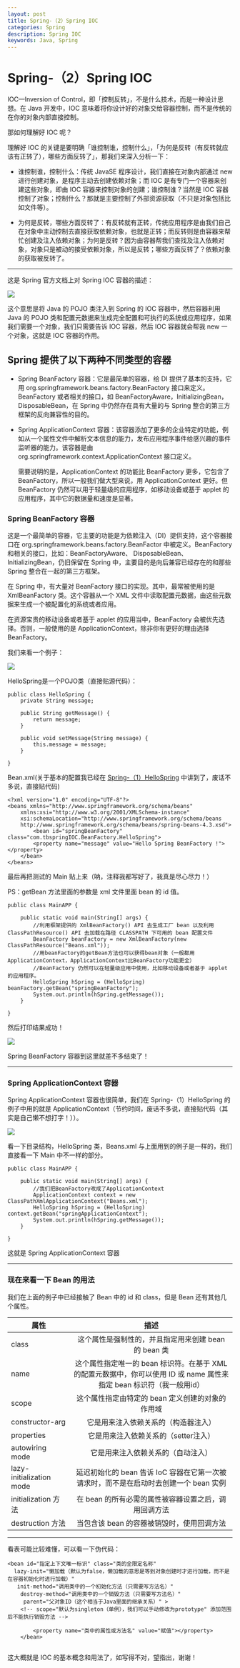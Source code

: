```yaml
---
layout: post
title: Spring-（2）Spring IOC
categories: Spring
description: Spring IOC
keywords: Java, Spring
---
```


# Spring-（2）Spring IOC

IOC—Inversion of Control，即「控制反转」，不是什么技术，而是一种设计思想。在 Java 开发中，IOC 意味着将你设计好的对象交给容器控制，而不是传统的在你的对象内部直接控制。

那如何理解好 IOC 呢？

理解好 IOC 的关键是要明确「谁控制谁，控制什么」，「为何是反转（有反转就应该有正转了），哪些方面反转了」，那我们来深入分析一下：

- 谁控制谁，控制什么：传统 JavaSE 程序设计，我们直接在对象内部通过 new 进行创建对象，是程序主动去创建依赖对象；而 IOC 是有专门一个容器来创建这些对象，即由 IOC 容器来控制对象的创建；谁控制谁？当然是 IOC 容器控制了对象；控制什么？那就是主要控制了外部资源获取（不只是对象包括比如文件等）。

- 为何是反转，哪些方面反转了：有反转就有正转，传统应用程序是由我们自己在对象中主动控制去直接获取依赖对象，也就是正转；而反转则是由容器来帮忙创建及注入依赖对象；为何是反转？因为由容器帮我们查找及注入依赖对象，对象只是被动的接受依赖对象，所以是反转；哪些方面反转了？依赖对象的获取被反转了。

----------------------------
这是 Spring 官方文档上对 Spring IOC 容器的描述：

![](/images/posts/java/Spring-2-IOC.png)

这个意思是将 Java 的 POJO 类注入到 Spring 的 IOC 容器中，然后容器利用 Java 的 POJO 类和配置元数据来生成完全配置和可执行的系统或应用程序，如果我们需要一个对象，我们只需要告诉 IOC 容器，然后 IOC 容器就会帮我 new 一个对象，这就是 IOC 容器的作用。

## Spring 提供了以下两种不同类型的容器

- Spring BeanFactory 容器：它是最简单的容器，给 DI 提供了基本的支持，它用 org.springframework.beans.factory.BeanFactory 接口来定义。BeanFactory 或者相关的接口，如 BeanFactoryAware，InitializingBean，DisposableBean，在 Spring 中仍然存在具有大量的与 Spring 整合的第三方框架的反向兼容性的目的。

- Spring ApplicationContext 容器：该容器添加了更多的企业特定的功能，例如从一个属性文件中解析文本信息的能力，发布应用程序事件给感兴趣的事件监听器的能力。该容器是由 org.springframework.context.ApplicationContext 接口定义。

	需要说明的是，ApplicationContext 的功能比 BeanFactory 更多，它包含了 BeanFactory，所以一般我们做大型来说，用 ApplicationContext 更好。但 BeanFactory 仍然可以用于轻量级的应用程序，如移动设备或基于 applet 的应用程序，其中它的数据量和速度是显著。

### Spring BeanFactory 容器

这是一个最简单的容器，它主要的功能是为依赖注入（DI）提供支持，这个容器接口在 org.springframework.beans.factory.BeanFactor 中被定义。BeanFactory 和相关的接口，比如：BeanFactoryAware、 DisposableBean、InitializingBean，仍旧保留在 Spring 中，主要目的是向后兼容已经存在的和那些 Spring 整合在一起的第三方框架。

在 Spring 中，有大量对 BeanFactory 接口的实现。其中，最常被使用的是 XmlBeanFactory 类。这个容器从一个 XML 文件中读取配置元数据，由这些元数据来生成一个被配置化的系统或者应用。

在资源宝贵的移动设备或者基于 applet 的应用当中，BeanFactory 会被优先选择。否则，一般使用的是 ApplicationContext，除非你有更好的理由选择 BeanFactory。

我们来看一个例子：

![](/images/posts/java/Spring-2-DemoCatalog1.png)

HelloSpring是一个POJO类（直接贴源代码）：

```
public class HelloSpring {
	private String message;

	public String getMessage() {
		return message;
	}

	public void setMessage(String message) {
		this.message = message;
	}
	
}
```

Bean.xml(关于基本的配置我已经在 [Spring-（1）HelloSpring](/2017/07/21/Spring1-HelloSpring) 中讲到了，废话不多说，直接贴代码)

```
<?xml version="1.0" encoding="UTF-8"?>
<beans xmlns="http://www.springframework.org/schema/beans"
    xmlns:xsi="http://www.w3.org/2001/XMLSchema-instance"
    xsi:schemaLocation="http://www.springframework.org/schema/beans
	http://www.springframework.org/schema/beans/spring-beans-4.3.xsd">
		<bean id="springBeanFactory" class="com.tbspringIOC.BeanFactory.HelloSpring">
		<property name="message" value="Hello Spring BeanFactory !"></property>
	</bean>
</beans>
```

最后再把测试的 Main 贴上来（呐，注释我都写好了，我真是尽心尽力！）

PS：getBean 方法里面的参数是 xml 文件里面 bean 的 id 值。

```
public class MainAPP {

	public static void main(String[] args) {
		//利用框架提供的 XmlBeanFactory() API 去生成工厂 bean 以及利用 ClassPathResource() API 去加载在路径 CLASSPATH 下可用的 bean 配置文件
		BeanFactory beanFactory = new XmlBeanFactory(new ClassPathResource("Beans.xml"));
		//用beanFactory的getBean方法也可以获得bean对象（一般都用ApplicationContext，ApplicationContext比BeanFactory功能更全）
		//BeanFactory 仍然可以在轻量级应用中使用，比如移动设备或者基于 applet 的应用程序。
		HelloSpring hSpring = (HelloSpring) beanFactory.getBean("springBeanFactory");
		System.out.println(hSpring.getMessage());
	}

}
```

然后打印结果成功！

![](/images/posts/java/Spring-2-Print.png)

Spring BeanFactory 容器到这里就差不多结束了！

-------------------------------------
### Spring ApplicationContext 容器
Spring ApplicationContext 容器也很简单，我们在 Spring-（1）HelloSpring 的例子中用的就是 ApplicationContext（节约时间，废话不多说，直接贴代码（其实是自己懒不想打字！））。

![](/images/posts/java/Spring-2-DemoCatalog2.png)

看一下目录结构，HelloSpring 类，Beans.xml 与上面用到的例子是一样的，我们直接看一下 Main 中不一样的部分。

```
public class MainAPP {

	public static void main(String[] args) {
		//我们把BeanFactory改成了ApplicationContext
		ApplicationContext context = new ClassPathXmlApplicationContext("Beans.xml");
		HelloSpring hSpring = (HelloSpring) context.getBean("springApplicationContext");
		System.out.println(hSpring.getMessage());
	}

}
```

这就是 Spring ApplicationContext 容器

----------------------------------
### 现在来看一下 Bean 的用法

我们在上面的例子中已经接触了 Bean 中的 id 和 class，但是 Bean 还有其他几个属性。

| 属性 | 描述 |
| ------------- |:-------------:|
| class | 这个属性是强制性的，并且指定用来创建 bean 的 bean 类 |
| name | 这个属性指定唯一的 bean 标识符。在基于 XML 的配置元数据中，你可以使用 ID 或 name 属性来指定 bean 标识符（我一般用id） |
| scope | 这个属性指定由特定的 bean 定义创建的对象的作用域 |
| constructor-arg | 它是用来注入依赖关系的（构造器注入） |
| properties | 它是用来注入依赖关系的（setter注入） |
| autowiring mode | 它是用来注入依赖关系的（自动注入） |
| lazy-initialization mode | 延迟初始化的 bean 告诉 IoC 容器在它第一次被请求时，而不是在启动时去创建一个 bean 实例 |
| initialization 方法 | 在 bean 的所有必需的属性被容器设置之后，调用回调方法 |
| destruction 方法 | 当包含该 bean 的容器被销毁时，使用回调方法 |

------------------------------
看表可能比较难懂，可以看一下伪代码：

```
<bean id="指定上下文唯一标识" class="类的全限定名称"
  lazy-init="懒加载（默认为false，懒加载的意思是等到对象创建时才进行加载，而不是在容器初始化时进行加载）"
   init-method="调用类中的一个初始化方法（只需要写方法名）"
    destroy-method="调用类中的一个销毁方法（只需要写方法名）"
     parent="父对象ID（这个相当于Java里面的继承关系）" >
	<!-- scope="默认为singleton（单例），我们可以手动修改为prototype" 添加范围后不能执行销毁方法 -->
	
		<property name="类中的属性或方法名" value="赋值"></property>
	</bean>
	
```

这大概就是 IOC 的基本概念和用法了，如写得不对，望指出，谢谢！
